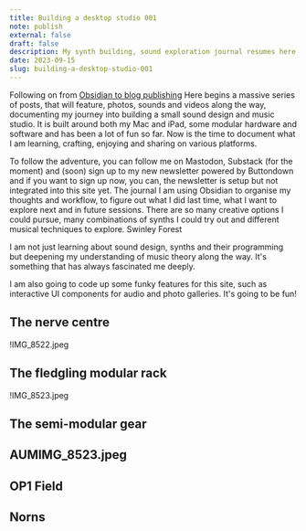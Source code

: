 ```yaml
---
title: Building a desktop studio 001
note: publish
external: false
draft: false
description: My synth building, sound exploration journal resumes here
date: 2023-09-15
slug: building-a-desktop-studio-001
---
```


Following on from [Obsidian to blog publishing](/obidian-to-blog-publishing/)
Here begins a massive series of posts, that will feature, photos, sounds and videos along the way, documenting my journey into building a small sound design and music studio. It is built around both my Mac and iPad, some modular hardware and software and has been a lot of fun so far. Now is the time to document what I am learning, crafting, enjoying and sharing on various platforms.

To follow the adventure, you can follow me on Mastodon, Substack (for the moment) and (soon) sign up to my new newsletter powered by Buttondown and if you want to sign up now, you can, the newsletter is setup but not integrated into this site yet.
The journal
I am using Obsidian to organise my thoughts and workflow, to figure out what I did last time, what I want to explore next and in future sessions. There are so many creative options I could pursue, many combinations of synths I could try out and different musical techniques to explore. Swinley Forest

I am not just learning about sound design, synths and their programming but deepening my understanding of music theory along the way. It's something that has always fascinated me deeply.

I am also going to code up some funky features for this site, such as interactive UI components for audio and photo galleries. It's going to be fun!

## The nerve centre
!IMG_8522.jpeg
## The fledgling modular rack
!IMG_8523.jpeg
## The semi-modular gear
## AUMIMG_8523.jpeg
## OP1 Field
## Norns
